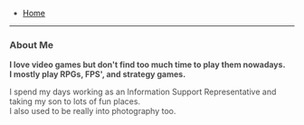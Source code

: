 <style>
h1 {
    color: #424242
    }
h2 {
    color: #424242
    }
h3 {
    color: #424242;
    }
body {
    color : #4A4A4A;
    }
}
a:link {
  color: #42a5f5;
}
    a:visited {
  color: #42a5f5;
}
a:hover {
  color: #1976d2;
}
</style>

- [Home](/index.md)   
---
### About Me  
**I love video games but don't find too much time to play them nowadays.  
I mostly play RPGs, FPS', and strategy games.**  
  
  I spend my days working as an Information Support Representative and taking my son to lots of fun places.  
  I also used to be really into photography too.
